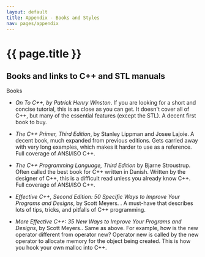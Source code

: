 ```yaml
---
layout: default
title: Appendix - Books and Styles
nav: pages/appendix
---
```



{{ page.title }}
===========================

<a name="app1.books.html"></a>

Books and links to C++ and STL manuals
--------------------------------------

Books

-   *On To C++, by Patrick Henry Winston*. If you are looking for a short and concise tutorial, this is as close as you can get. It doesn't cover all of C++, but many of the essential features (except the STL). A decent first book to buy.

-   *The C++ Primer, Third Edition*, by Stanley Lippman and Josee Lajoie. A decent book, much expanded from previous editions. Gets carried away with very long examples, which makes it harder to use as a reference. Full coverage of ANSI/ISO C++.

-   *The C++ Programming Language, Third Edition* by Bjarne Stroustrup. Often called the best book for C++ written in Danish. Written by the designer of C++, this is a difficult read unless you already know C++. Full coverage of ANSI/ISO C++.

-   *Effective C++, Second Edition: 50 Specific Ways to Improve Your Programs and Designs*, by Scott Meyers. . A must-have that describes lots of tips, tricks, and pitfalls of C++ programming.

-   *More Effective C++: 35 New Ways to Improve Your Programs and Designs*, by Scott Meyers.. Same as above. For example, how is the new operator different from operator new? Operator new is called by the new operator to allocate memory for the object being created. This is how you hook your own malloc into C++.



